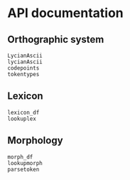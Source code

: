 # API documentation

## Orthographic system
```@docs
LycianAscii
lycianAscii
codepoints
tokentypes
```


## Lexicon

```@docs
lexicon_df
lookuplex
```

## Morphology

```@docs
morph_df
lookupmorph
parsetoken
```